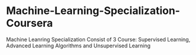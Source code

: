 # Machine-Learning-Specialization-Coursera
Machine Leanring Specialization Consist of 3 Course: Supervised Learning, Advanced Learning Algorithms and Unsupervised Learning

